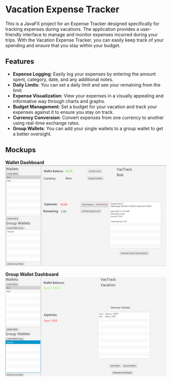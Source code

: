 # Vacation Expense Tracker

This is a JavaFX project for an Expense Tracker designed specifically for tracking expenses during vacations. The application provides a user-friendly interface to manage and monitor expenses incurred during your trips. With the Vacation Expense Tracker, you can easily keep track of your spending and ensure that you stay within your budget.

## Features

- **Expense Logging**: Easily log your expenses by entering the amount spent, category, date, and any additional notes.
- **Daily Limits**: You can set a daily limit and see your remaining from the limit
- **Expense Visualization**: View your expenses in a visually appealing and informative way through charts and graphs.
- **Budget Management**: Set a budget for your vacation and track your expenses against it to ensure you stay on track.
- **Currency Conversion**: Convert expenses from one currency to another using real-time exchange rates.
- **Group Wallets**: You can add your single wallets to a group wallet to get a better oversight.
## Mockups
**Wallet Dashboard**
![dashboard-wallet](dashboard-wa.PNG)

**Group Wallet Dashboard**
![dashboard-wallet](dashboard-gr.PNG)
